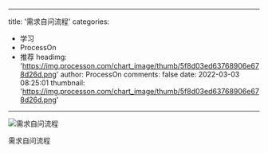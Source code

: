 
---
title: '需求自问流程'
categories: 
 - 学习
 - ProcessOn
 - 推荐
headimg: 'https://img.processon.com/chart_image/thumb/5f8d03ed63768906e678d26d.png'
author: ProcessOn
comments: false
date: 2022-03-03 08:25:01
thumbnail: 'https://img.processon.com/chart_image/thumb/5f8d03ed63768906e678d26d.png'
---

<div>   
<img class="thumb" alt="需求自问流程" src="https://img.processon.com/chart_image/thumb/5f8d03ed63768906e678d26d.png" referrerpolicy="no-referrer">
<p>需求自问流程</p>  
</div>
            